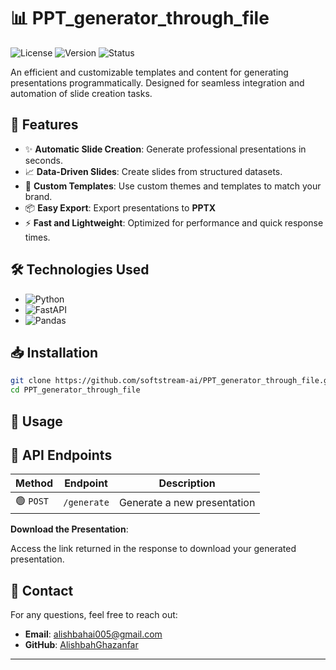 

# 📊 **PPT_generator_through_file**

![License](https://img.shields.io/badge/License-MIT-blue) ![Version](https://img.shields.io/badge/Version-1.0.0-green) ![Status](https://img.shields.io/badge/Status-Active-brightgreen)

An efficient and customizable templates and content for generating presentations programmatically. Designed for seamless integration and automation of slide creation tasks.

## 🚀 **Features**

- ✨ **Automatic Slide Creation**: Generate professional presentations in seconds.
- 📈 **Data-Driven Slides**: Create slides from structured datasets.
- 🎨 **Custom Templates**: Use custom themes and templates to match your brand.
- 📦 **Easy Export**: Export presentations to **PPTX**
- ⚡ **Fast and Lightweight**: Optimized for performance and quick response times.

## 🛠️ **Technologies Used**

- ![Python](https://img.shields.io/badge/Python-3.11-3776AB?logo=python&logoColor=white)
- ![FastAPI](https://img.shields.io/badge/FastAPI-0.103.1-009688?logo=fastapi&logoColor=white)
- ![Pandas](https://img.shields.io/badge/Pandas-1.5.3-150458?logo=pandas&logoColor=white)


## 📥 **Installation**

```bash
git clone https://github.com/softstream-ai/PPT_generator_through_file.git
cd PPT_generator_through_file

```

## 🚦 **Usage**



## 📝 **API Endpoints**

| Method | Endpoint          | Description                    |
|--------|-------------------|--------------------------------|
| 🟢 `POST` | `/generate`       | Generate a new presentation    |

 **Download the Presentation**:

   Access the link returned in the response to download your generated presentation.



## 📧 **Contact**

For any questions, feel free to reach out:

- **Email**: alishbahai005@gmail.com
- **GitHub**: [AlishbahGhazanfar](https://github.com/AlishbahGhazanfar)

---

